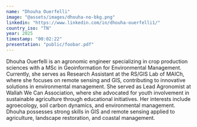 ```yaml
---
name: "Dhouha Ouerfelli"
image: "@assets/images/dhouha-no-bkg.png"
linkedin: "https://www.linkedin.com/in/dhouha-ouerfelli1/"
country_iso: "TN"
year: 2025
timestamp: "00:02:22"
presentation: "public/foobar.pdf"
---
```


Dhouha Ouerfelli is an agronomic engineer specializing in crop production sciences with a MSc in Geoinformation for Environmental Management. Currently, she serves as Research Assistant at the RS/GIS Lab of MAICh, where she focuses on remote sensing and GIS, contributing to innovative solutions in environmental management. She served as Lead Agronomist at Wallah We Can Association, where she advocated for youth involvement in sustainable agriculture through educational initiatives. Her interests include agroecology, soil carbon dynamics, and environmental management. Dhouha possesses strong skills in GIS and remote sensing applied to agriculture, landscape restoration, and coastal management.

